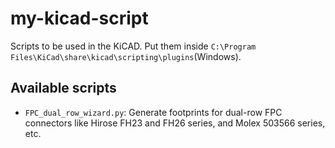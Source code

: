 # my-kicad-script

Scripts to be used in the KiCAD. Put them inside ```C:\Program Files\KiCad\share\kicad\scripting\plugins```(Windows).

## Available scripts

 - ```FPC_dual_row_wizard.py```: Generate footprints for dual-row FPC connectors like Hirose FH23 and FH26 series, and Molex 503566 series, etc.